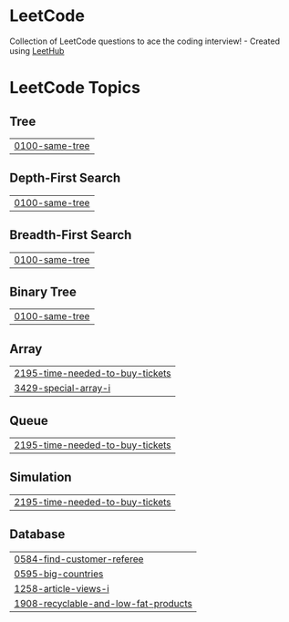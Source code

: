 # LeetCode
Collection of LeetCode questions to ace the coding interview! - Created using [LeetHub](https://github.com/QasimWani/LeetHub)

<!---LeetCode Topics Start-->
# LeetCode Topics
## Tree
|  |
| ------- |
| [0100-same-tree](https://github.com/godjihye/LeetCode-swift/tree/master/0100-same-tree) |
## Depth-First Search
|  |
| ------- |
| [0100-same-tree](https://github.com/godjihye/LeetCode-swift/tree/master/0100-same-tree) |
## Breadth-First Search
|  |
| ------- |
| [0100-same-tree](https://github.com/godjihye/LeetCode-swift/tree/master/0100-same-tree) |
## Binary Tree
|  |
| ------- |
| [0100-same-tree](https://github.com/godjihye/LeetCode-swift/tree/master/0100-same-tree) |
## Array
|  |
| ------- |
| [2195-time-needed-to-buy-tickets](https://github.com/godjihye/LeetCode-swift/tree/master/2195-time-needed-to-buy-tickets) |
| [3429-special-array-i](https://github.com/godjihye/LeetCode-swift/tree/master/3429-special-array-i) |
## Queue
|  |
| ------- |
| [2195-time-needed-to-buy-tickets](https://github.com/godjihye/LeetCode-swift/tree/master/2195-time-needed-to-buy-tickets) |
## Simulation
|  |
| ------- |
| [2195-time-needed-to-buy-tickets](https://github.com/godjihye/LeetCode-swift/tree/master/2195-time-needed-to-buy-tickets) |
## Database
|  |
| ------- |
| [0584-find-customer-referee](https://github.com/godjihye/LeetCode-swift/tree/master/0584-find-customer-referee) |
| [0595-big-countries](https://github.com/godjihye/LeetCode-swift/tree/master/0595-big-countries) |
| [1258-article-views-i](https://github.com/godjihye/LeetCode-swift/tree/master/1258-article-views-i) |
| [1908-recyclable-and-low-fat-products](https://github.com/godjihye/LeetCode-swift/tree/master/1908-recyclable-and-low-fat-products) |
<!---LeetCode Topics End-->
